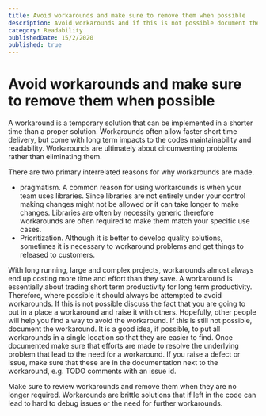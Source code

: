 ```yaml
---
title: Avoid workarounds and make sure to remove them when possible
description: Avoid workarounds and if this is not possible document them, start efforts to resolve the underlying problem and remove the workaround when the problem is resolved.
category: Readability
publishedDate: 15/2/2020
published: true
---
```


# Avoid workarounds and make sure to remove them when possible

A workaround is a temporary solution that can be implemented in a shorter time than a proper solution. Workarounds often allow faster short time delivery, but come with long term impacts to the codes maintainability and readability. Workarounds are ultimately about circumventing problems rather than eliminating them.

There are two primary interrelated reasons for why workarounds are made.

- pragmatism. A common reason for using workarounds is when your team uses libraries. Since libraries are not entirely under your control making changes might not be allowed or it can take longer to make changes. Libraries are often by necessity generic therefore workarounds are often required to make them match your specific use cases.
- Prioritization. Although it is better to develop quality solutions, sometimes it is necessary to workaround problems and get things to released to customers.

With long running, large and complex projects, workarounds almost always end up costing more time and effort than they save. A workaround is essentially about trading short term productivity for long term productivity. Therefore, where possible it should always be attempted to avoid workarounds. If this is not possible discuss the fact that you are going to put in a place a workaround and raise it with others. Hopefully, other people will help you find a way to avoid the workaround. If this is still not possible, document the workaround. It is a good idea, if possible, to put all workarounds in a single location so that they are easier to find. Once documented make sure that efforts are made to resolve the underlying problem that lead to the need for a workaround. If you raise a defect or issue, make sure that these are in the documentation next to the workaround, e.g. TODO comments with an issue id.

Make sure to review workarounds and remove them when they are no longer required. Workarounds are brittle solutions that if left in the code can lead to hard to debug issues or the need for further workarounds.
